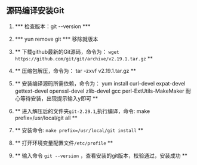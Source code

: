 ## 源码编译安装Git ##

1. *** 检查版本：git --version ***
2. *** yun remove git *** 移除就版本


1. ** 下载github最新的Git源码，命令为：
 `wget https://github.com/git/git/archive/v2.19.1.tar.gz` **

1. ** 压缩包解压，命令为： tar -zxvf v2.19.1.tar.gz **

1. ** 安装编译源码所需依赖，命令为： yum install curl-devel expat-devel gettext-devel openssl-devel zlib-devel gcc perl-ExtUtils-MakeMaker 耐心等待安装，出现提示输入y即可 **

1. ** 进入解压后的文件夹`git-2.29.1`,执行编译，命令: make prefix=/usr/local/git all **

1. ** 安装命令: `make prefix=/usr/local/git install` **

1. ** 打开环境变量配置文件`/etc/profile` **

1. ** 输入命令 `git --version` ，查看安装的git版本，校验通过，安装成功 **
